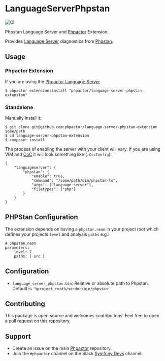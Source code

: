 LanguageServerPhpstan
=====================

![CI](https://github.com/phpactor/language-server-phpstan-extension/workflows/CI/badge.svg)

Phpstan Language Server and [Phpactor](https://github.com/phpactor/phpactor) Extension.

Provides [Language
Server](https://microsoft.github.io/language-server-protocol/specification) diagnostics from [Phpstan](https://phpstan.org/).

Usage
-----

### Phpactor Extension

If you are using the [Phpactor Language Server](https://phpactor.readthedocs.io/en/master/usage/language-server.html)

```
$ phpactor extension:install "phpactor/language-server-phpstan-extension"
```

### Standalone

Manually install it:

```
$ git clone git@github.com:phpactor/language-server-phpstan-extension some/path
$ cd language-server-phpstan-extension
$ composer install
```

The process of enabling the server with your client will vary. If you are
using VIM and [CoC](https://github.com/neoclide/coc.nvim) it will look
something like (`:CocConfig`):

```
{
    "languageserver": {
        "phpstan": {
            "enable": true,
            "command": "/some/path/bin/phpstan-ls",
            "args": ["language-server"],
            "filetypes": ["php"]
        }
    }
}
```

PHPStan Configuration
---------------------

The extension depends on having a `phpstan.neon` in your project root which
defines your projects `level` and analysis `paths` e.g.:

```
# phpstan.neon
parameters:
    level: 7
    paths: [ src ]
```

Configuration
-------------

- `language_server_phpstan.bin`: Relative or absolute path to Phpstan. Default
  is `'%project_root%/vendor/bin/phpstan'`

Contributing
------------

This package is open source and welcomes contributions! Feel free to open a
pull request on this repository.

Support
-------

- Create an issue on the main [Phpactor](https://github.com/phpactor/phpactor) repository.
- Join the `#phpactor` channel on the Slack [Symfony Devs](https://symfony.com/slack-invite) channel.
